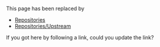 
This page has been replaced by 

- [Repositories](working-conventions/repositories)
- [Repositories/Upstream](repositories/upstream)


If you got here by following a link, could you update the link?
